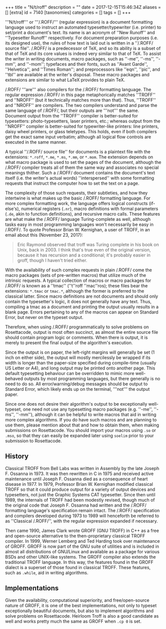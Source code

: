 +++
title = "N/t/roff"
description = ""
date = 2017-12-15T15:46:34Z
aliases = []
[extra]
id = 7140
[taxonomies]
categories = []
tags = []
+++

'''N/t/roff''' or '''/.ROFF/''' (regular expression) is a document formatting language used to instruct an automated typesetter/typewriter (i.e. printer) to set/print a document's text.
Its name is an acronym of ''New Runoff'' and ''Typesetter Runoff'' respectively.
For document preparation purposes (i.e. its designed use), the rules of how text is laid out is written in a ''/.ROFF/ source file''.
/.ROFF/ is a predecessor of TeX, and so its ability is a subset of that of TeX and its core values is indeed very similar to that of TeX.
To assist the writer in writing documents, macro packages, such as ''-me'', ''-ms'', ''-mm'', and ''-mom''; typefaces and their fonts, such as ''Avant Garde'', ''Helvetica'', and ''Times Roman''; and preprocessors like ''eqn'', ''pic'', and ''tbl'' are available at the writer's disposal.
These macro packages and extensions are similar to what LaTeX provides to plain TeX.

/.ROFF/ '''are''' also compilers for the /.ROFF/ formatting language.
The regular expression /.ROFF/ in this page metaphorically matches ''TROFF'' and ''NROFF'' (but it technically matches more than that).
Thus, ''TROFF'' and ''NROFF'' are compilers.
The two compilers understand and parse the same language of /.ROFF/, but their outputs are '''not''' the same.
Document output from the ''TROFF'' compiler is better-suited for typesetters: photo-typesetters, laser printers, etc.; whereas output from the ''NROFF'' compiler is better-suited for typewriter-like printers: line printers, daisy wheel printers, or glass teletypes.
This holds, even if both compilers get the exact same input verbatim; although all logical flow controls are executed in the same manner.

A typical ''/.ROFF/ source file'' for documents is a plaintext file with the extensions:
`*.roff`, `*.me`, `*.ms`, `*.mm`, or `*.mom`.
The extension depends on what macro package is used to set the pages of the document, although the /.ROFF/ compiler treats all of them the same way and associates no special meanings thither.
Such a /.ROFF/ document contains the document's text itself (i.e. the writer's actual words) ''interspersed'' with some formatting requests that instruct the computer how to set the text on a page.

The complexity of those such requests, their subtleties, and how they intertwine is what makes up the basic /.ROFF/ formatting language.
For more complex formatting work, the language offers logical constructs (if-else's), numerical registers (`.nr`), macro definitions with formal parameters (`.de`, akin to function definitions), and recursive macro calls.
These features are what make the /.ROFF/ language Turing-complete as well, although tasks easy in most programming languages won't necessarily be easy in /.ROFF/.
To quote Professor Brian W. Kernighan, a user of TROFF, in an email about this (November 23, 2017):

> Eric Raymond observed that troff was Turing complete
> in his book on Unix, back in 2003. I think that's true
> even of the original version, because it has recursion
> and a conditional; it's probably easier in groff, though
> I haven't tried either.

With the availability of such complex requests in plain /.ROFF/ come the macro packages (sets of pre-written macros) that utilize much of the intrinsic requests.
A typical collection of macros or macro packages for /.ROFF/ is known as a ''tmac'' (''t''roff ''mac''ros); these files bear the extensions: `*.tmac` or `tmac.*`, although the former is preferred to the classical latter.
Since macro definitions are not documents and should only contain the typesetter's logic, it does not generally have any text.
Thus, compiling a tmac as a document and printing the output usually results in a blank page.
Errors pertaining to any of the macros can appear on Standard Error, but never on the typeset output.

Therefore, when using /.ROFF/ programmatically to solve problems on Rosettacode, output is most often succinct, as almost the entire source file should contain program logic or comments.
When there is output, it is merely to present the final output of the algorithm's execution.

Since the output is on paper, the left-right margins will generally be set (1 inch on either side), the output will mostly mercilessly be wrapped if its width is longer than the paper-size specified during compile-time (usually US Letter or A4), and long output may be printed onto another page.
This default typesetting behaviour can be overridden to mimic more well-behaved outputs by most programming languages, but there generally is no need to do so.
All error/warning/debug messages should be output to Standard Error, which likely ends up on the terminal, '''not''' the output paper.

Since one does not desire their algorithm's output to be exceptionally well-typeset, one need not use any typesetting macro packages (e.g. ''-me'', ''-ms'', ''-mm''), although it can be helpful to write macros that aid in writing more complex algorithms.
If you do have such macros and are planning to use them, please mention about that and how to obtain them, when making submissions on Rosettacode.
You should import your macros using `.so` or `.mso`, so that they can easily be expanded later using `soelim` prior to your submission to Rosettacode.


## History

Classical TROFF from Bell Labs was written in Assembly by the late Joseph F. Ossanna in 1973.
It was then rewritten in C in 1975 and received active maintenance until Joseph F. Ossanna died as a consequence of heart disease in 1977.
In 1979, Professor Brian W. Kernighan modified classical TROFF so that it could produce output for a variety of output devices and typesetters, not just the Graphic Systems CAT typesetter.
Since then until 1989, the internals of TROFF had been modestly revised, though much of the original code that Joseph F. Ossanna had written and the /.ROFF/ formatting language's specification remain intact.
The /.ROFF/ specification and compilers developed during 1973 to 1989 will henceforth be referred to as ''Classical /.ROFF/'', with the regular expression expanded if necessary.

Then came 1990, James Clark wrote GROFF (GNU TROFF) in C++ as a free and open-source alternative to the then-proprietary classical TROFF compiler.
In 1999, Werner Lemberg and Ted Harding took over maintenance of GROFF.
GROFF is now part of the GNU suite of utilities and is included in almost all distributions of GNU/Linux and available as a package for various BSDs and other UNIX-like systems.
The GROFF compiler also extends the traditional TROFF language.
In this way, the features found in the GROFF dialect is a superset of those found in classical TROFF.
These features, such as `.while`, aid in writing algorithms.


## Implementations

Given the availability, computational superiority, and free/open-source nature of GROFF, it is one of the best implementations, not only to typeset exceptionally beautiful documents, but also to implement algorithms and solve problems on Rosettacode.
Heirloom Troff is also a good candidate as well and works pretty much the same as GROFF when `.cp 0` is set.
